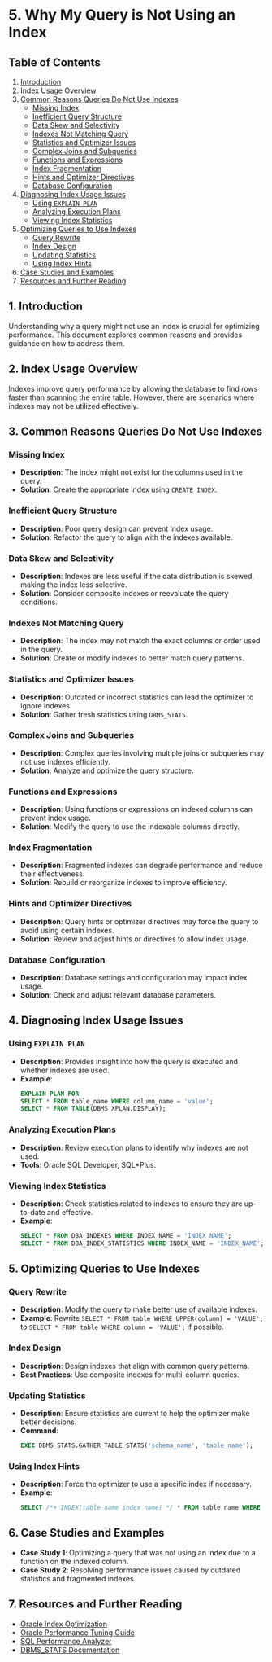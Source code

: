 # 5. Why My Query is Not Using an Index

## Table of Contents
1. [Introduction](#introduction)
2. [Index Usage Overview](#index-usage-overview)
3. [Common Reasons Queries Do Not Use Indexes](#common-reasons-queries-do-not-use-indexes)
   - [Missing Index](#missing-index)
   - [Inefficient Query Structure](#inefficient-query-structure)
   - [Data Skew and Selectivity](#data-skew-and-selectivity)
   - [Indexes Not Matching Query](#indexes-not-matching-query)
   - [Statistics and Optimizer Issues](#statistics-and-optimizer-issues)
   - [Complex Joins and Subqueries](#complex-joins-and-subqueries)
   - [Functions and Expressions](#functions-and-expressions)
   - [Index Fragmentation](#index-fragmentation)
   - [Hints and Optimizer Directives](#hints-and-optimizer-directives)
   - [Database Configuration](#database-configuration)
4. [Diagnosing Index Usage Issues](#diagnosing-index-usage-issues)
   - [Using `EXPLAIN PLAN`](#using-explain-plan)
   - [Analyzing Execution Plans](#analyzing-execution-plans)
   - [Viewing Index Statistics](#viewing-index-statistics)
5. [Optimizing Queries to Use Indexes](#optimizing-queries-to-use-indexes)
   - [Query Rewrite](#query-rewrite)
   - [Index Design](#index-design)
   - [Updating Statistics](#updating-statistics)
   - [Using Index Hints](#using-index-hints)
6. [Case Studies and Examples](#case-studies-and-examples)
7. [Resources and Further Reading](#resources-and-further-reading)

## 1. Introduction
Understanding why a query might not use an index is crucial for optimizing performance. This document explores common reasons and provides guidance on how to address them.

## 2. Index Usage Overview
Indexes improve query performance by allowing the database to find rows faster than scanning the entire table. However, there are scenarios where indexes may not be utilized effectively.

## 3. Common Reasons Queries Do Not Use Indexes
### Missing Index
- **Description**: The index might not exist for the columns used in the query.
- **Solution**: Create the appropriate index using `CREATE INDEX`.

### Inefficient Query Structure
- **Description**: Poor query design can prevent index usage.
- **Solution**: Refactor the query to align with the indexes available.

### Data Skew and Selectivity
- **Description**: Indexes are less useful if the data distribution is skewed, making the index less selective.
- **Solution**: Consider composite indexes or reevaluate the query conditions.

### Indexes Not Matching Query
- **Description**: The index may not match the exact columns or order used in the query.
- **Solution**: Create or modify indexes to better match query patterns.

### Statistics and Optimizer Issues
- **Description**: Outdated or incorrect statistics can lead the optimizer to ignore indexes.
- **Solution**: Gather fresh statistics using `DBMS_STATS`.

### Complex Joins and Subqueries
- **Description**: Complex queries involving multiple joins or subqueries may not use indexes efficiently.
- **Solution**: Analyze and optimize the query structure.

### Functions and Expressions
- **Description**: Using functions or expressions on indexed columns can prevent index usage.
- **Solution**: Modify the query to use the indexable columns directly.

### Index Fragmentation
- **Description**: Fragmented indexes can degrade performance and reduce their effectiveness.
- **Solution**: Rebuild or reorganize indexes to improve efficiency.

### Hints and Optimizer Directives
- **Description**: Query hints or optimizer directives may force the query to avoid using certain indexes.
- **Solution**: Review and adjust hints or directives to allow index usage.

### Database Configuration
- **Description**: Database settings and configuration may impact index usage.
- **Solution**: Check and adjust relevant database parameters.

## 4. Diagnosing Index Usage Issues
### Using `EXPLAIN PLAN`
- **Description**: Provides insight into how the query is executed and whether indexes are used.
- **Example**:
  ```sql
  EXPLAIN PLAN FOR
  SELECT * FROM table_name WHERE column_name = 'value';
  SELECT * FROM TABLE(DBMS_XPLAN.DISPLAY);
  ```

### Analyzing Execution Plans
- **Description**: Review execution plans to identify why indexes are not used.
- **Tools**: Oracle SQL Developer, SQL*Plus.

### Viewing Index Statistics
- **Description**: Check statistics related to indexes to ensure they are up-to-date and effective.
- **Example**:
  ```sql
  SELECT * FROM DBA_INDEXES WHERE INDEX_NAME = 'INDEX_NAME';
  SELECT * FROM DBA_INDEX_STATISTICS WHERE INDEX_NAME = 'INDEX_NAME';
  ```

## 5. Optimizing Queries to Use Indexes
### Query Rewrite
- **Description**: Modify the query to make better use of available indexes.
- **Example**: Rewrite `SELECT * FROM table WHERE UPPER(column) = 'VALUE';` to `SELECT * FROM table WHERE column = 'VALUE';` if possible.

### Index Design
- **Description**: Design indexes that align with common query patterns.
- **Best Practices**: Use composite indexes for multi-column queries.

### Updating Statistics
- **Description**: Ensure statistics are current to help the optimizer make better decisions.
- **Command**:
  ```sql
  EXEC DBMS_STATS.GATHER_TABLE_STATS('schema_name', 'table_name');
  ```

### Using Index Hints
- **Description**: Force the optimizer to use a specific index if necessary.
- **Example**:
  ```sql
  SELECT /*+ INDEX(table_name index_name) */ * FROM table_name WHERE column_name = 'value';
  ```

## 6. Case Studies and Examples
- **Case Study 1**: Optimizing a query that was not using an index due to a function on the indexed column.
- **Case Study 2**: Resolving performance issues caused by outdated statistics and fragmented indexes.

## 7. Resources and Further Reading
- [Oracle Index Optimization](https://docs.oracle.com/en/database/oracle/oracle-database/19/indexes/)
- [Oracle Performance Tuning Guide](https://docs.oracle.com/en/database/oracle/oracle-database/19/sqltuning/)
- [SQL Performance Analyzer](https://docs.oracle.com/en/database/oracle/oracle-database/19/sqlperformance/)
- [DBMS_STATS Documentation](https://docs.oracle.com/en/database/oracle/oracle-database/19/dbms_stats/)
